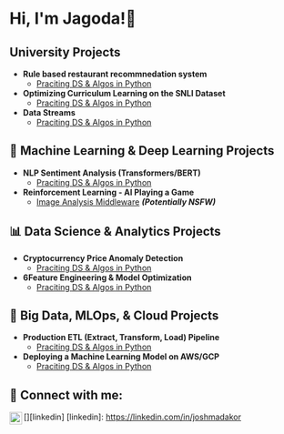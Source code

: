 <h1>Hi, I'm Jagoda!👋 </h1>

<h2>University Projects</h2>

- <b>Rule based restaurant recommnedation system</b>
  - [Praciting DS & Algos in Python](https://github.com/joshmadakor1/Algorithms-Practice)
- <b>Optimizing Curriculum Learning on the SNLI Dataset</b>
  - [Praciting DS & Algos in Python](https://github.com/joshmadakor1/Algorithms-Practice)
- <b>Data Streams</b>
  - [Praciting DS & Algos in Python](https://github.com/joshmadakor1/Algorithms-Practice)


<h2>🧠 Machine Learning & Deep Learning Projects</h2>

- <b>NLP Sentiment Analysis (Transformers/BERT)</b>
  - [Praciting DS & Algos in Python](https://github.com/joshmadakor1/Algorithms-Practice)
- <b>Reinforcement Learning - AI Playing a Game</b>
  - [Image Analysis Middleware](https://github.com/joshmadakor1/4chan-Image-Analysis-Middleware-C964) <b><i>(Potentially NSFW)</b></i>

<h2>📊 Data Science & Analytics Projects</h2>

- <b>Cryptocurrency Price Anomaly Detection</b>
  - [Praciting DS & Algos in Python](https://github.com/joshmadakor1/Algorithms-Practice)
- <b>6Feature Engineering & Model Optimization</b>
  - [Praciting DS & Algos in Python](https://github.com/joshmadakor1/Algorithms-Practice)

<h2>💾 Big Data, MLOps, & Cloud Projects</h2>

- <b>Production ETL (Extract, Transform, Load) Pipeline</b>
  - [Praciting DS & Algos in Python](https://github.com/joshmadakor1/Algorithms-Practice)
- <b>Deploying a Machine Learning Model on AWS/GCP</b>
  - [Praciting DS & Algos in Python](https://github.com/joshmadakor1/Algorithms-Practice)



<h2> 🤳 Connect with me:</h2>

[<img align="left" alt="JoshMadakor | LinkedIn" width="22px" src="https://cdn.jsdelivr.net/npm/simple-icons@v3/icons/linkedin.svg" />][linkedin]
[linkedin]: https://linkedin.com/in/joshmadakor

<!--
**joshmadakor1/joshmadakor1** is a ✨ _special_ ✨ repository because its `README.md` (this file) appears on your GitHub profile.

Here are some ideas to get you started:

- 🔭 I’m currently working on ...
- 🌱 I’m currently learning ...
- 👯 I’m looking to collaborate on ...
- 🤔 I’m looking for help with ...
- 💬 Ask me about ...
- 📫 How to reach me: ...
- 😄 Pronouns: ...
- ⚡ Fun fact: ...
-->

